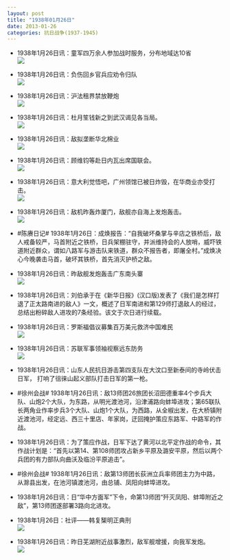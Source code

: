 ```yaml
---
layout: post
title: "1938年01月26日"
date: 2013-01-26
categories: 抗日战争(1937-1945)
---
```


<meta name="referrer" content="no-referrer" />

- 1938年1月26日讯：童军四万余人参加战时服务，分布地域达10省 <br/><img src="https://ww3.sinaimg.cn/large/aca367d8jw1e17d2urwypj.jpg" />

- 1938年1月26日讯：负伤回乡官兵应劝令归队 <br/><img src="https://ww2.sinaimg.cn/large/aca367d8jw1e17bck6065j.jpg" />

- 1938年1月26日讯：沪法租界禁放鞭炮 <br/><img src="https://ww4.sinaimg.cn/large/aca367d8jw1e179m0dolvj.jpg" />

- 1938年1月26日讯：杜月笙钱新之到武汉谒见各当局。 <br/><img src="https://ww1.sinaimg.cn/large/aca367d8jw1e177vpuvy6j.jpg" />

- 1938年1月26日讯：敌拟垄断华北棉业 <br/><img src="https://ww4.sinaimg.cn/large/aca367d8jw1e176567gn0j.jpg" />

- 1938年1月26日讯：顾维钧等赴日内瓦出席国联会。 <br/><img src="https://ww1.sinaimg.cn/large/aca367d8jw1e174f2676qj.jpg" />

- 1938年1月26日讯：意大利觉悟吧，广州领馆已被日炸毁，在华商业亦受打击。 <br/><img src="https://ww4.sinaimg.cn/large/aca367d8jw1e172oc0rb6j.jpg" />

- 1938年1月26日讯：敌机昨轰炸厦门，敌舰亦自海上发炮轰击。 <br/><img src="https://ww1.sinaimg.cn/large/aca367d8jw1e170y2ikm4j.jpg" />

- #陈赓日记# 1938年1月26日：成焕报告：“自我破坏桑掌与辛店之铁桥后，敌人戒备较严，马首附近之铁桥，日兵架棚驻守，并派维持会的人放哨，威吓铁道附近群众，谓如八路军与游击队来铁道，群众不报告者，即屠全村。”成焕决心今晚袭击马首，破坏其铁桥，首先消灭护桥之敌。 

- 1938年1月26日讯：昨敌舰发炮轰击广东南头寨 <br/><img src="https://ww4.sinaimg.cn/large/aca367d8jw1e16xh77i58j.jpg" />

- 1938年1月26日讯：刘伯承于在《新华日报》(汉口版)发表了《我们是怎样打退了正太路南进的敌人》一文，概述了日军南进和第129师打退敌人的经过，总结出粉碎敌人进攻的7条经验。该文于次日进行续载。 

- 1938年1月26日讯：罗斯福倡议募集百万美元救济中国难民 <br/><img src="https://ww2.sinaimg.cn/large/aca367d8jw1e16vqlsoq4j.jpg" />

- 1938年1月26日讯：苏联军事领袖视察远东防务 <br/><img src="https://ww3.sinaimg.cn/large/aca367d8jw1e16u0gnb90j.jpg" />

- 1938年1月26日讯：山东人民抗日游击第四支队在大汶口至新泰间的寺岭伏击日军， 打响了徂徕山起义部队打击日军的第一枪。 

- #徐州会战# 1938年1月26日讯：敌13师团26旅团长沼田德重率4个步兵大队、山炮2个大队，为东路，从明光渡池河，沿津浦路向蚌埠进攻；第65联队长两角业作率步兵3个大队、山炮1个大队，为西路，从全椒出发，在大桥镇附近渡池河，经定远、西三十里店、年家岗，迂回掩护策应东路军、中路军的作战。 

- 1938年1月26日讯：为了策应作战，日军下达了黄河以北平定作战的命令，其作战计划是：“首先以第14、第108师团攻占新乡平原及潞安平原，然后以两个兵团的有力部队向曲沃及临汾平原追击”。 

- #徐州会战# 1938年1月26日讯：敌第13师团长荻洲立兵率师团主力为中路，从滁县出发，在池河镇渡池河，由总铺、凤阳向蚌埠进攻。 

- 1938年1月26日讯：日“华中方面军”下令，命第13师团“歼灭凤阳、蚌埠附近之敌”，第13师团遂部署3路向北进攻。 

- 1938年1月26日：社评——韩复榘明正典刑 <br/><img src="https://ww3.sinaimg.cn/large/aca367d8jw1e16n2ho72qj.jpg" />

- 1938年1月26日讯：昨日芜湖附近战事激烈，敌军舰增援，向我军发炮。 <br/><img src="https://ww1.sinaimg.cn/large/aca367d8jw1e16lbt6txrj.jpg" />

